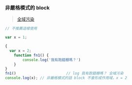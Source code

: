 ### 非嚴格模式的 block 
>[全域污染](全域污染.md)

```javascript
// 不推薦這樣使用

var x = 1;

{
  var x = 2;
	function fn1() {
		console.log('我有跑錯棚嗎？')
	}
}
fn1()						// log 我有跑錯棚嗎？ 全域污染
console.log(x); // 非嚴格模式的話 block 不會形成作用域，x = 2
```

